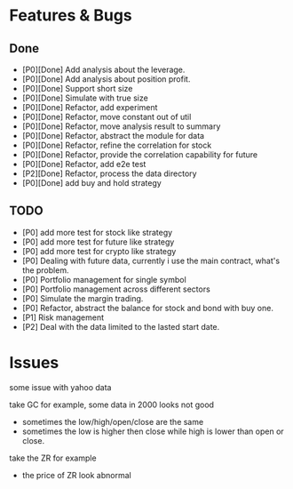 # Features & Bugs

## Done

- [P0][Done] Add analysis about the leverage.
- [P0][Done] Add analysis about position profit.
- [P0][Done] Support short size
- [P0][Done] Simulate with true size
- [P0][Done] Refactor, add experiment
- [P0][Done] Refactor, move constant out of util
- [P0][Done] Refactor, move analysis result to summary
- [P0][Done] Refactor, abstract the module for data
- [P0][Done] Refactor, refine the correlation for stock
- [P0][Done] Refactor, provide the correlation capability for future
- [P0][Done] Refactor, add e2e test
- [P2][Done] Refactor, process the data directory
- [P0][Done] add buy and hold strategy

## TODO

- [P0] add more test for stock like strategy
- [P0] add more test for future like strategy
- [P0] add more test for crypto like strategy
- [P0] Dealing with future data, currently i use the main contract, what's the problem.
- [P0] Portfolio management for single symbol
- [P0] Portfolio management across different sectors
- [P0] Simulate the margin trading.
- [P0] Refactor, abstract the balance for stock and bond with buy one.
- [P1] Risk management
- [P2] Deal with the data limited to the lasted start date.


# Issues

some issue with yahoo data

take GC for example, some data in 2000 looks not good
- sometimes the low/high/open/close are the same
- sometimes the low is higher then close while high is lower than open or close.

take the ZR for example
- the price of ZR look abnormal
